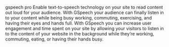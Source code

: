 gspeech pro
Enable text-to-speech technology on your site to read content out loud for your audience. With GSpeech your audience can finally listen in to your content while being busy working, commuting, exercising, and having their eyes and hands full. With GSpeech you can increase user engagement and time spent on your site by allowing your visitors to listen in to the content of your website in the background while they’re working, commuting, eating, or having their hands busy.

